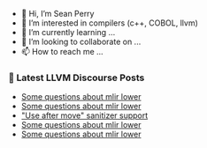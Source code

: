 - 👋 Hi, I’m Sean Perry
- 👀 I’m interested in compilers (c++, COBOL, llvm)
- 🌱 I’m currently learning ...
- 💞️ I’m looking to collaborate on ...
- 📫 How to reach me ...

<!---
s66perry/s66perry is a ✨ special ✨ repository because its `README.md` (this file) appears on your GitHub profile.
You can click the Preview link to take a look at your changes.
--->
### 📕 Latest LLVM Discourse Posts

<!-- DISCOURSE-LLVM:START -->
- [Some questions about mlir lower](https://discourse.llvm.org/t/some-questions-about-mlir-lower/68166#post_4)
- [Some questions about mlir lower](https://discourse.llvm.org/t/some-questions-about-mlir-lower/68166#post_3)
- [&quot;Use after move&quot; sanitizer support](https://discourse.llvm.org/t/use-after-move-sanitizer-support/68143#post_2)
- [Some questions about mlir lower](https://discourse.llvm.org/t/some-questions-about-mlir-lower/68166#post_2)
- [Some questions about mlir lower](https://discourse.llvm.org/t/some-questions-about-mlir-lower/68166#post_1)
<!-- DISCOURSE-LLVM:END -->
